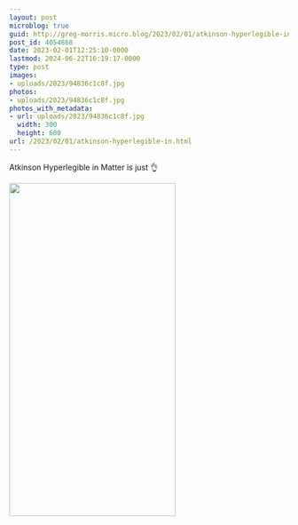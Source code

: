 ```yaml
---
layout: post
microblog: true
guid: http://greg-morris.micro.blog/2023/02/01/atkinson-hyperlegible-in.html
post_id: 4054868
date: 2023-02-01T12:25:10-0000
lastmod: 2024-06-22T16:19:17-0000
type: post
images:
- uploads/2023/94836c1c8f.jpg
photos:
- uploads/2023/94836c1c8f.jpg
photos_with_metadata:
- url: uploads/2023/94836c1c8f.jpg
  width: 300
  height: 600
url: /2023/02/01/atkinson-hyperlegible-in.html
---
```

Atkinson Hyperlegible in Matter is just 👌

<img src="uploads/2023/94836c1c8f.jpg" width="300" height="600" alt="">
